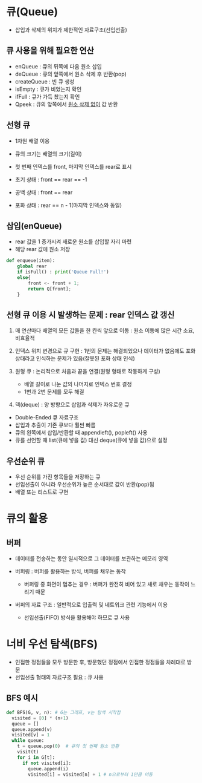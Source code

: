 # 큐(Queue)

- 삽입과 삭제의 위치가 제한적인 자료구조(선입선출)

## 큐 사용을 위해 필요한 연산

- enQueue : 큐의 뒤쪽에 다음 원소 삽입
- deQueue : 큐의 앞쪽에서 원소 삭제 후 반환(pop)
- createQueue : 빈 큐 생성
- isEmpty : 큐가 비었는지 확인
- ifFull : 큐가 가득 찼는지 확인
- Qpeek : 큐의 앞쪽에서 <u>원소 삭제 없이</u> 값 반환

## 선형 큐

- 1차원 배열 이용
- 큐의 크기는 배열의 크기(길이)
- 첫 번째 인덱스를 front, 마지막 인덱스를 rear로 표시

- 초기 상태 : front == rear == -1
- 공백 상태 : front == rear
- 포화 상태 : rear == n - 1(마지막 인덱스와 동일)


## 삽입(enQueue)

- rear 값을 1 증가시켜 새로운 원소를 삽입할 자리 마련
- 해당 rear 값에 원소 저장

```python
def enqueue(item):
    global rear
    if isFull() : print('Queue Full!')
    else{
        front <- front + 1;
        return Q[front];
    }
```

## 선형 큐 이용 시 발생하는 문제 : rear 인덱스 값 갱신

1. 매 연산마다 배열의 모든 값들을 한 칸씩 앞으로 이동 : 원소 이동에 많은 시간 소요, 비효율적
2. 인덱스 위치 변경으로 큐 구현 : 1번의 문제는 해결되었으나 데이터가 없음에도 포화 상태라고 인식하는 문제가 있음(잘못된 포화 상태 인식)
   
3. 원형 큐 : 논리적으로 처음과 끝을 연결(원형 형태로 작동하게 구성)
   - 배열 길이로 나눈 값의 나머지로 인덱스 번호 결정
   - 1번과 2번 문제를 모두 해결

4. 덱(deque) : 양 방향으로 삽입과 삭제가 자유로운 큐
  - Double-Ended 큐 자료구조
  - 삽입과 추출이 기존 큐보다 훨씬 빠름
  - 큐의 왼쪽에서 삽입/반환할 때 appendleft(), popleft() 사용
  - 큐를 선언할 때 list(큐에 넣을 값) 대신 deque(큐에 넣을 값)으로 설정

## 우선순위 큐

- 우선 순위를 가진 항목들을 저장하는 큐
- 선입선출이 아니라 우선순위가 높은 순서대로 값이 반환(pop)됨
- 배열 또는 리스트로 구현

# 큐의 활용

## 버퍼

- 데이터를 전송하는 동안 일시적으로 그 데이터를 보관하는 메모리 영역
- 버퍼링 : 버퍼를 활용하는 방식, 버퍼를 채우는 동작
  - 버퍼링 중 화면이 멈추는 경우 : 버퍼가 완전히 비어 있고 새로 채우는 동작이 느리기 때문

- 버퍼의 자료 구조 : 일반적으로 입출력 및 네트워크 관련 기능에서 이용
  - 선입선출(FIFO) 방식을 활용해야 하므로 큐 사용


# 너비 우선 탐색(BFS)

- 인접한 정점들을 모두 방문한 후, 방문했던 정점에서 인접한 정점들을 차례대로 방문
- 선입선출 형태의 자료구조 필요 : 큐 사용

## BFS 예시

```python
def BFS(G, v, n): # G는 그래프, v는 탐색 시작점
  visited = [0] * (n+1)
  queue = []
  queue.append(v)
  visited[v] = 1
  while queue:
    t = queue.pop(0)  # 큐의 첫 번째 원소 반환
    visit(t)
    for i in G[t]:
      if not visited[i]:
        queue.append(i)
        visited[i] = visited[n] + 1 # n으로부터 1만큼 이동

```